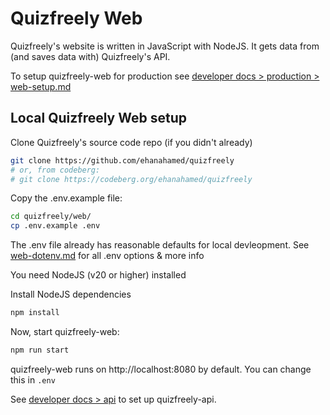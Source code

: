 # Quizfreely Web

Quizfreely's website is written in JavaScript with NodeJS. It gets data from (and saves data with) Quizfreely's API.

To setup quizfreely-web for production see [developer docs > production > web-setup.md](../production/web-setup.md)

## Local Quizfreely Web setup

Clone Quizfreely's source code repo (if you didn't already)
```sh
git clone https://github.com/ehanahamed/quizfreely
# or, from codeberg:
# git clone https://codeberg.org/ehanahamed/quizfreely
```

Copy the .env.example file:
```sh
cd quizfreely/web/
cp .env.example .env
```

The .env file already has reasonable defaults for local devleopment. See [web-dotenv.md](./web-dotenv.md) for all .env options & more info

You need NodeJS (v20 or higher) installed

Install NodeJS dependencies
```sh
npm install
```

Now, start quizfreely-web:
```sh
npm run start
```

quizfreely-web runs on http://localhost:8080 by default. You can change this in `.env`

See [developer docs > api](../api/README.md) to set up quizfreely-api.

